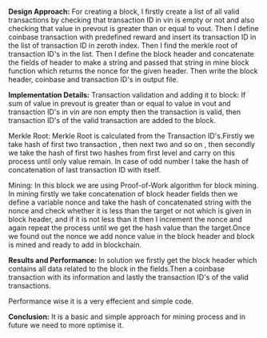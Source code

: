 <strong>Design Approach:</strong>
For creating a block, I firstly create a list of all valid transactions by checking that transaction ID in vin is empty or not and also checking that value in prevout is greater than or equal to vout.
Then I define coinbase transaction with predefined reward and insert its transaction ID in the list of transaction ID in zeroth index.
Then I find the merkle root of transaction ID's in the list.
Then I define the block header and concatenate the fields of header to make a string and passed that string in mine block function which returns the nonce for the given header.
Then write the block header, coinbase and transaction ID's in output file.

<strong>Implementation Details:</strong>
Transaction validation and adding it to block:
If sum of value in prevout is greater than or equal to value in vout and transaction ID's in vin are non empty then the transaction is valid, then transaction ID's of the valid transaction are added to the block.

Merkle Root:
Merkle Root is calculated from the Transaction ID's.Firstly we take hash of first two transaction , then next two and so on , then secondly we take the hash of first two hashes from first level and carry on this process until only value remain.
In case of odd number I take the hash of concatenation of last transaction ID with itself.

Mining:
In this block we are using Proof-of-Work algorithm for block mining.
In mining firstly we take concatenation of block header fields then we define a variable nonce and take the hash of concatenated string with the nonce and check whether it is less than the target or not which is given in block header, and if it is not less than it then I increment the nonce and again repeat the process until we get the hash value than the target.Once we found out the nonce we add nonce value in the block header and block is mined and ready to add in blockchain.

<strong>Results and Performance:</strong>
In solution we firstly get the block header which contains all data related to the block in the fields.Then a coinbase transaction with its information and lastly the transaction ID's of the valid transactions.

Performance wise it is a very effecient and simple code.

<strong>Conclusion:</strong>
It is a basic and simple approach for mining process and in future we need to more optimise it.
